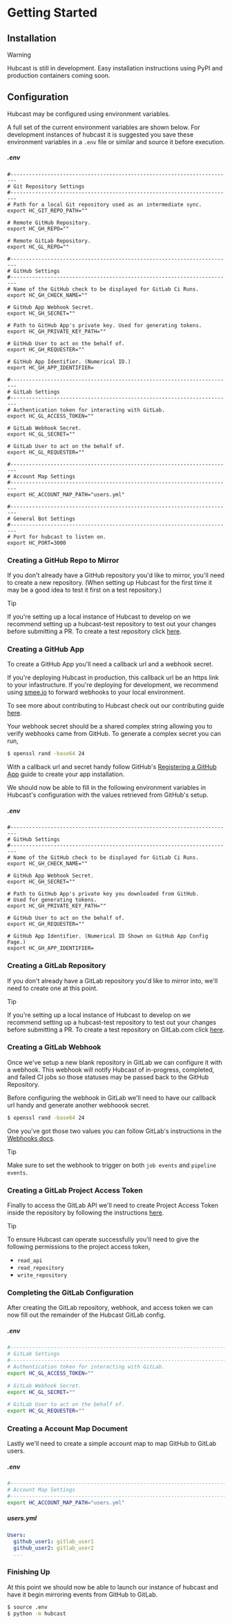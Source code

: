 # Getting Started
## Installation
> [!WARNING]
> Hubcast is still in development. Easy installation instructions using PyPI
> and production containers coming soon.

## Configuration
Hubcast may be configured using environment variables.

A full set of the current environment variables are shown below.
For development instances of hubcast it is suggested you save these environment
variables in a `.env` file or similar and source it before execution.

##### .env
```
#------------------------------------------------------------------------
# Git Repository Settings
#------------------------------------------------------------------------
# Path for a local Git repository used as an intermediate sync.
export HC_GIT_REPO_PATH=""

# Remote GitHub Repository.
export HC_GH_REPO=""

# Remote GitLab Repository.
export HC_GL_REPO=""

#------------------------------------------------------------------------
# GitHub Settings
#------------------------------------------------------------------------
# Name of the GitHub check to be displayed for GitLab Ci Runs.
export HC_GH_CHECK_NAME=""

# GitHub App Webhook Secret.
export HC_GH_SECRET=""

# Path to GitHub App's private key. Used for generating tokens.
export HC_GH_PRIVATE_KEY_PATH=""

# GitHub User to act on the behalf of.
export HC_GH_REQUESTER=""

# GitHub App Identifier. (Numerical ID.)
export HC_GH_APP_IDENTIFIER=

#------------------------------------------------------------------------
# GitLab Settings
#------------------------------------------------------------------------
# Authentication token for interacting with GitLab.
export HC_GL_ACCESS_TOKEN=""

# GitLab Webhook Secret.
export HC_GL_SECRET=""

# GitLab User to act on the behalf of.
export HC_GL_REQUESTER=""

#------------------------------------------------------------------------
# Account Map Settings
#------------------------------------------------------------------------
export HC_ACCOUNT_MAP_PATH="users.yml"

#------------------------------------------------------------------------
# General Bot Settings
#------------------------------------------------------------------------
# Port for hubcast to listen on.
export HC_PORT=3000
```
### Creating a GitHub Repo to Mirror
If you don't already have a GitHub repository you'd like to mirror, you'll
need to create a new repository. (When setting up Hubcast for the first time
it may be a good idea to test it first on a test repository.)

> [!TIP]
> If you're setting up a local instance of Hubcast to develop on we recommend
> setting up a hubcast-test repository to test out your changes before
> submitting a PR. To create a test repository click
> [here](https://github.com/new?name=hubcast-test).


### Creating a GitHub App
To create a GitHub App you'll need a callback url and a webhook secret.

If you're deploying Hubcast in production, this callback url be an https link
to your infastructure. If you're deploying for development, we recommend
using [smee.io](https://smee.io) to forward webhooks to your local environment.

To see more about contributing to Hubcast check out our contributing
guide [here](contributing.md).

Your webhook secret should be a shared complex string allowing you to verify
webhooks came from GitHub. To generate a complex secret you can run,

```bash
$ openssl rand -base64 24
```

With a callback url and secret handy follow GitHub's
[Registering a GitHub App](https://docs.github.com/en/apps/creating-github-apps/registering-a-github-app/registering-a-github-app#registering-a-github-app)
guide to create your app installation.

We should now be able to fill in the following environment variables in
Hubcast's configuration with the values retrieved from GitHub's setup.

##### .env
```
#------------------------------------------------------------------------
# GitHub Settings
#------------------------------------------------------------------------
# Name of the GitHub check to be displayed for GitLab Ci Runs.
export HC_GH_CHECK_NAME=""

# GitHub App Webhook Secret.
export HC_GH_SECRET=""

# Path to GitHub App's private key you downloaded from GitHub.
# Used for generating tokens.
export HC_GH_PRIVATE_KEY_PATH=""

# GitHub User to act on the behalf of.
export HC_GH_REQUESTER=""

# GitHub App Identifier. (Numerical ID Shown on GitHub App Config Page.)
export HC_GH_APP_IDENTIFIER=
```

### Creating a GitLab Repository
If you don't already have a GitLab repository you'd like to mirror into,
we'll need to create one at this point.

> [!TIP]
> If you're setting up a local instance of Hubcast to develop on we recommend
> setting up a hubcast-test repository to test out your changes before
> submitting a PR. To create a test repository on GitLab.com click
> [here](https://gitlab.com/projects/new).

### Creating a GitLab Webhook
Once we've setup a new blank repository in GitLab we can configure it with a
webhook. This webhook will notify Hubcast of in-progress, completed, and failed
CI jobs so those statuses may be passed back to the GitHub Repository.

Before configuring the webhook in GitLab we'll need to have our callback url handy
and generate another webhoook secret.

```bash
$ openssl rand -base64 24
```

One you've got those two values you can follow GitLab's instructions in the
[Webhooks docs](https://docs.gitlab.com/ee/user/project/integrations/webhooks.html#configure-a-webhook-in-gitlab).

> [!TIP]
> Make sure to set the webhook to trigger on both `job events` and `pipeline events`.

### Creating a GitLab Project Access Token
Finally to access the GitLab API we'll need to create Project Access Token
inside the repository by following the instructions
[here](https://docs.gitlab.com/ee/user/project/settings/project_access_tokens.html#create-a-project-access-token).

> [!TIP]
> To ensure Hubcast can operate successfully you'll need to give the following permissions
> to the project access token,
> - `read_api`
> - `read_repository`
> - `write_repository`

### Completing the GitLab Configuration
After creating the GitLab repository, webhook, and access token we can now fill out the
remainder of the Hubcast GitLab config.

##### .env
```bash
#------------------------------------------------------------------------
# GitLab Settings
#------------------------------------------------------------------------
# Authentication token for interacting with GitLab.
export HC_GL_ACCESS_TOKEN=""

# GitLab Webhook Secret.
export HC_GL_SECRET=""

# GitLab User to act on the behalf of.
export HC_GL_REQUESTER=""
```

### Creating a Account Map Document
Lastly we'll need to create a simple account map to map GitHub to GitLab users.

##### .env
```bash
#------------------------------------------------------------------------
# Account Map Settings
#------------------------------------------------------------------------
export HC_ACCOUNT_MAP_PATH="users.yml"
```

##### users.yml
```yaml
Users:
  github_user1: gitlab_user1
  github_user2: gitlab_user2
  ...
```

### Finishing Up
At this point we should now be able to launch our instance of hubcast
and have it begin mirroring events from GitHub to GitLab.

```bash
$ source .env
$ python -m hubcast
```
